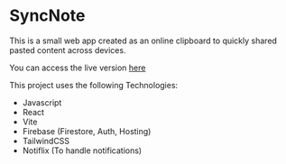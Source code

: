 # SyncNote
This is a small web app created as an online clipboard to quickly shared pasted content across devices.

You can access the live version [here](https://text-paste.web.app)

This project uses the following Technologies:
- Javascript
- React
- Vite
- Firebase (Firestore, Auth, Hosting)
- TailwindCSS
- Notiflix (To handle notifications)
